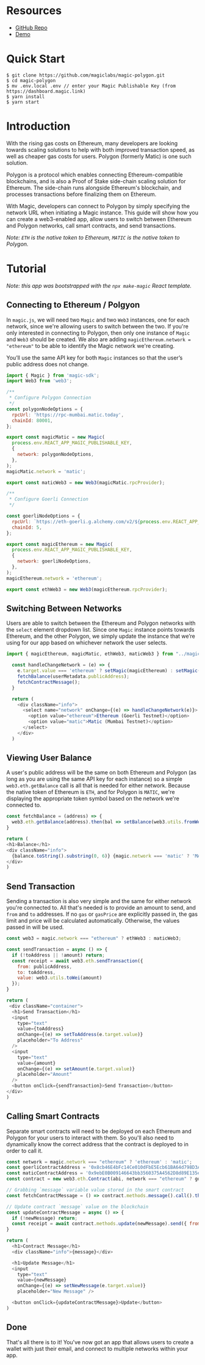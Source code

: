# Resources
- [GitHub Repo](https://github.com/magiclabs/magic-polygon)
- [Demo](https://magic-polygon.vercel.app/login)

# Quick Start

```
$ git clone https://github.com/magiclabs/magic-polygon.git
$ cd magic-polygon
$ mv .env.local .env // enter your Magic Publishable Key (from https://dashboard.magic.link)
$ yarn install
$ yarn start
```

# Introduction

With the rising gas costs on Ethereum, many developers are looking towards scaling solutions to help with both improved transaction speed, as well as cheaper gas costs for users. Polygon (formerly Matic) is one such solution. 

Polygon is a protocol which enables connecting Ethereum-compatible blockchains, and is also a Proof of Stake side-chain scaling solution for Ethereum. The side-chain runs alongside Ethereum's blockchain, and processes transactions before finalizing them on Ethereum.

With Magic, developers can connect to Polygon by simply specifying the network URL when initiating a Magic instance. This guide will show how you can create a web3-enabled app, allow users to switch between Ethereum and Polygon networks, call smart contracts, and send transactions. 

_Note: `ETH` is the native token to Ethereum, `MATIC` is the native token to Polygon._

# Tutorial

_Note: this app was bootstrapped with the `npx make-magic` React template._

## Connecting to Ethereum / Polgyon

In `magic.js`, we will need two `Magic` and two `Web3` instances, one for each network, since we're allowing users to switch between the two. If you're only interested in connecting to Polygon, then only one instance of `Magic` and `Web3` should be created. We also are adding `magicEthereum.network = "ethereum"` to be able to identify the Magic network we're creating.

You’ll use the same API key for both `Magic` instances so that the user’s public address does not change. 

```js
import { Magic } from 'magic-sdk';
import Web3 from 'web3';

/**
 * Configure Polygon Connection
 */
const polygonNodeOptions = {
  rpcUrl: 'https://rpc-mumbai.matic.today',
  chainId: 80001,
};

export const magicMatic = new Magic(
  process.env.REACT_APP_MAGIC_PUBLISHABLE_KEY,
  { 
    network: polygonNodeOptions, 
  },
);
magicMatic.network = 'matic';

export const maticWeb3 = new Web3(magicMatic.rpcProvider);

/**
 * Configure Goerli Connection
 */

const goerliNodeOptions = {
  rpcUrl: `https://eth-goerli.g.alchemy.com/v2/${process.env.REACT_APP_ALCHEMY_API_KEY}`,
  chainId: 5,
};

export const magicEthereum = new Magic(
  process.env.REACT_APP_MAGIC_PUBLISHABLE_KEY,
  { 
    network: goerliNodeOptions, 
  },
);
magicEthereum.network = 'ethereum';

export const ethWeb3 = new Web3(magicEthereum.rpcProvider);

```

## Switching Between Networks

Users are able to switch between the Ethereum and Polygon networks with the `select` element dropdown list. Since one `Magic` instance points towards Ethereum, and the other Polygon, we simply update the instance that we’re using for our app based on whichever network the user selects.

```js
import { magicEthereum, magicMatic, ethWeb3, maticWeb3 } from "../magic";

  const handleChangeNetwork = (e) => {
    e.target.value === 'ethereum' ? setMagic(magicEthereum) : setMagic(magicMatic);
    fetchBalance(userMetadata.publicAddress);
    fetchContractMessage();
  }

  return (
    <div className="info">
      <select name="network" onChange={(e) => handleChangeNetwork(e)}>
        <option value="ethereum">Ethereum (Goerli Testnet)</option>
        <option value="matic">Matic (Mumbai Testnet)</option>
      </select>
    </div>
  )
```

## Viewing User Balance

A user's public address will be the same on both Ethereum and Polygon (as long as you are using the same API key for each instance) so a simple `web3.eth.getBalance` call is all that is needed for either network. Because the native token of Ethereum is `ETH`, and for Polygon is `MATIC`, we're displaying the appropriate token symbol based on the network we're connected to.

```js
const fetchBalance = (address) => {
  web3.eth.getBalance(address).then(bal => setBalance(web3.utils.fromWei(bal)))
}

return (
<h1>Balance</h1>
<div className="info">
  {balance.toString().substring(0, 6)} {magic.network === 'matic' ? 'MATIC' : 'ETH'}
</div>
)
```

## Send Transaction

Sending a transaction is also very simple and the same for either network you're connected to. All that's needed is to provide an amount to send, and  `from` and `to` addresses. If no `gas` or `gasPrice` are explicitly passed in, the gas limit and price will be calculated automatically. Otherwise, the values passed in will be used.

```js
const web3 = magic.network === "ethereum" ? ethWeb3 : maticWeb3;

const sendTransaction = async () => {
  if (!toAddress || !amount) return;
  const receipt = await web3.eth.sendTransaction({
    from: publicAddress,
    to: toAddress,
    value: web3.utils.toWei(amount)
  });
}

return (
 <div className="container">
  <h1>Send Transaction</h1>
  <input 
    type="text" 
    value={toAddress} 
    onChange={(e) => setToAddress(e.target.value)} 
    placeholder="To Address" 
  />
  <input 
    type="text" 
    value={amount} 
    onChange={(e) => setAmount(e.target.value)} 
    placeholder="Amount" 
  />
  <button onClick={sendTransaction}>Send Transaction</button>
</div>
)
```

## Calling Smart Contracts

Separate smart contracts will need to be deployed on each Ethereum and Polygon for your users to interact with them. So you'll also need to dynamically know the correct address that the contract is deployed to in order to call it. 

```js
const network = magic.network === "ethereum" ? 'ethereum' : 'matic';
const goerliContractAddress = '0x8cb46E4bFc14Ce010dFbE5Ecb61BA64d798D3A67';
const maticContractAddress = '0x9ebE0B009146643bb3560375A4562D8d89E135e9';
const contract = new web3.eth.Contract(abi, network === "ethereum" ? goerliContractAddress : maticContractAddress);

// Grabbing `message` variable value stored in the smart contract
const fetchContractMessage = () => contract.methods.message().call().then(setMessage)

// Update contract `message` value on the blockchain
const updateContractMessage = async () => {
  if (!newMessage) return;
  const receipt = await contract.methods.update(newMessage).send({ from: user.publicAddress });
}

return (
  <h1>Contract Message</h1>
  <div className="info">{message}</div>

  <h1>Update Message</h1>
  <input 
    type="text" 
    value={newMessage} 
    onChange={(e) => setNewMessage(e.target.value)} 
    placeholder="New Message" />

  <button onClick={updateContractMessage}>Update</button>
)
```

## Done

That's all there is to it! You've now got an app that allows users to create a wallet with just their email, and connect to multiple networks within your app.
